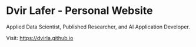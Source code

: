 # Dvir Lafer - Personal Website

Applied Data Scientist, Published Researcher, and AI Application Developer.

Visit: https://dvirla.github.io